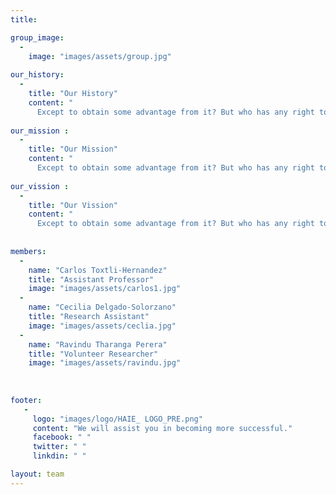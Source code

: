 ```yaml
---
title: 

group_image: 
  -
    image: "images/assets/group.jpg" 
    
our_history: 
  -
    title: "Our History"
    content: "
      Except to obtain some advantage from it? But who has any right to find fault with a consequences."
      
our_mission : 
  -
    title: "Our Mission"
    content: "
      Except to obtain some advantage from it? But who has any right to find fault with a consequences."
      
our_vission : 
  -
    title: "Our Vission"
    content: "
      Except to obtain some advantage from it? But who has any right to find fault with a consequences."
     
    
members: 
  -
    name: "Carlos Toxtli-Hernandez"
    title: "Assistant Professor"
    image: "images/assets/carlos1.jpg"
  -
    name: "Cecilia Delgado-Solorzano"
    title: "Research Assistant"
    image: "images/assets/ceclia.jpg" 
  -
    name: "Ravindu Tharanga Perera"
    title: "Volunteer Researcher"
    image: "images/assets/ravindu.jpg"  
  
    
    
footer:
   - 
     logo: "images/logo/HAIE_ LOGO_PRE.png"
     content: "We will assist you in becoming more successful."
     facebook: " "
     twitter: " "
     linkdin: " "

layout: team
---
```

